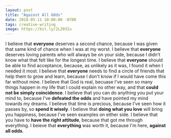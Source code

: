 ```yaml
---
layout: post
title: "Against All Odds"
date: 2018-05-11 10:00:00 -0700
tags: creative-writing
image: https://bit.ly/2L203Iu
---
```

I believe that __everyone__ deserves a second chance, because I was given that same kind of chance when I was at my worst.
I believe that __everyone__ deserves loving parents who will always be on your side, because I didn't know what that felt like for the longest time.
I believe that __everyone__ should be able to find acceptance, because, as unlikely as it was, I found it when I needed it most.
I believe that __everyone__ needs to find a circle of friends that help them to grow and learn, because I don't know if I would have come this far without mine.
I believe that God is real, becuase I've seen so many things happen in my life that I could explain no other way, and that __could not be simply coincidence__.
I believe that you can do anything you put your mind to, because I've __defeated the odds__ and have pointed my mind towards my dreams.
I believe that time is precious, because I've seen how it passes by, so __spend it wisely__.
I believe that __doing what you love__ will bring you happiness, because I've seen examples on either side.
I believe that you have to __have the right attitude__, because that got me through everything.
I beieve that __everything__ was worth it, because I'm here, __against all odds__.

